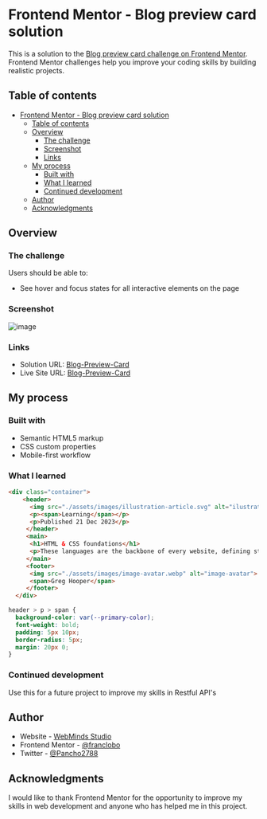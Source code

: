 # Frontend Mentor - Blog preview card solution

This is a solution to the [Blog preview card challenge on Frontend Mentor](https://www.frontendmentor.io/challenges/blog-preview-card-ckPaj01IcS). Frontend Mentor challenges help you improve your coding skills by building realistic projects. 

## Table of contents

- [Frontend Mentor - Blog preview card solution](#frontend-mentor---blog-preview-card-solution)
  - [Table of contents](#table-of-contents)
  - [Overview](#overview)
    - [The challenge](#the-challenge)
    - [Screenshot](#screenshot)
    - [Links](#links)
  - [My process](#my-process)
    - [Built with](#built-with)
    - [What I learned](#what-i-learned)
    - [Continued development](#continued-development)
  - [Author](#author)
  - [Acknowledgments](#acknowledgments)

## Overview

### The challenge

Users should be able to:

- See hover and focus states for all interactive elements on the page

### Screenshot

![image](https://github.com/franclobo/Blog-Preview-Card/assets/58642949/7eb25300-a03a-4aab-8f01-ee4626782f7e)


### Links

- Solution URL: [Blog-Preview-Card](https://github.com/franclobo/Blog-Preview-Card)
- Live Site URL: [Blog-Preview-Card](https://blog-preview-card-08042024.netlify.app/)

## My process

### Built with

- Semantic HTML5 markup
- CSS custom properties
- Mobile-first workflow

### What I learned

```html
<div class="container">
    <header>
      <img src="./assets/images/illustration-article.svg" alt="ilustration-article">
      <p><span>Learning</span></p>
      <p>Published 21 Dec 2023</p> 
     </header>
     <main>
      <h1>HTML & CSS foundations</h1>
      <p>These languages are the backbone of every website, defining structure, content, and presentation.</p>
     </main>
     <footer>
      <img src="./assets/images/image-avatar.webp" alt="image-avatar">
      <span>Greg Hooper</span>
     </footer>
  </div>
```
```css
header > p > span {
  background-color: var(--primary-color);
  font-weight: bold;
  padding: 5px 10px;
  border-radius: 5px;
  margin: 20px 0;
}
```

### Continued development

Use this for a future project to improve my skills in Restful API's

## Author

- Website - [WebMinds Studio](https://www.webmindsstudio.com/)
- Frontend Mentor - [@franclobo](https://www.frontendmentor.io/profile/franclobo)
- Twitter - [@Pancho2788](https://twitter.com/Pancho2788)

## Acknowledgments

I would like to thank Frontend Mentor for the opportunity to improve my skills in web development and anyone who has helped me in this project.
